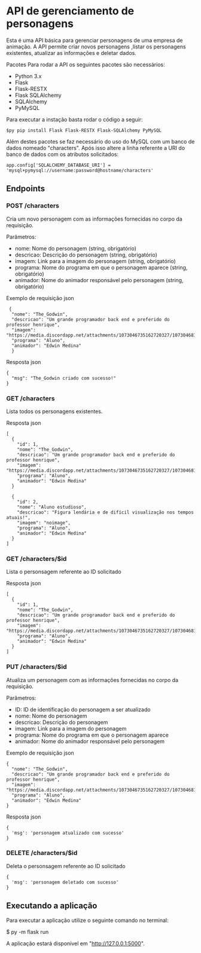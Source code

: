 # API de gerenciamento de personagens
Esta é uma API básica para gerenciar personagens de uma empresa de animação. A API permite criar novos personagens ,listar os personagens existentes, atualizar as informações e deletar dados.

Pacotes
Para rodar a API os seguintes pacotes são necessários:

- Python 3.x
- Flask
- Flask-RESTX
- Flask SQLAlchemy
- SQLAlchemy
- PyMySQL

Para executar a instação basta rodar o código a seguir:
```
$py pip install Flask Flask-RESTX Flask-SQLAlchemy PyMySQL
```
Além destes pacotes se faz necessário do uso do MySQL com um banco de dados nomeado "characters".
Após isso altere a linha referente a URI do banco de dados com os atributos solicitados:
```
app.config['SQLALCHEMY_DATABASE_URI'] = 'mysql+pymysql://username:password@hostname/characters'
```

## Endpoints
### POST /characters
Cria um novo personagem com as informações fornecidas no corpo da requisição.

Parâmetros:
- nome: Nome do personagem (string, obrigatório)
- descricao: Descrição do personagem (string, obrigatório)
- imagem: Link para a imagem do personagem (string, obrigatório)
- programa: Nome do programa em que o personagem aparece (string, obrigatório)
- animador: Nome do animador responsável pelo personagem (string, obrigatório)

Exemplo de requisição json
```
 {
  "nome": "The_Godwin",
  "descricao": "Um grande programador back end e preferido do professor henrique",
  "imagem": "https://media.discordapp.net/attachments/1073046735162720327/1073046814003052544/ME.png",
  "programa": "Aluno",
  "animador": "Edwin Medina"
  }
```
Resposta json
```
{
  "msg": "The_Godwin criado com sucesso!"
}
```
### GET /characters
Lista todos os personagens existentes.

Resposta json
```
[
  {
    "id": 1,
    "nome": "The_Godwin",
    "descricao": "Um grande programador back end e preferido do professor henrique",
    "imagem": "https://media.discordapp.net/attachments/1073046735162720327/1073046814003052544/ME.png",
    "programa": "Aluno",
    "animador": "Edwin Medina"
  }

  {
    "id": 2,
    "nome": "Aluno estudioso",
    "descricao": "Figura lendária e de difícil visualização nos tempos atuais!",
    "imagem": "noimage",
    "programa": "Aluno",
    "animador": "Edwin Medina"
  }
]
```

### GET /characters/$id
Lista o personsagem referente ao ID solicitado

Resposta json
```
[
  {
    "id": 1,
    "nome": "The_Godwin",
    "descricao": "Um grande programador back end e preferido do professor henrique",
    "imagem": "https://media.discordapp.net/attachments/1073046735162720327/1073046814003052544/ME.png",
    "programa": "Aluno",
    "animador": "Edwin Medina"
  }
]
```

### PUT /characters/$id
Atualiza um personagem com as informações fornecidas no corpo da requisição.

Parâmetros:
- ID: ID de identificação do personagem a ser atualizado
- nome: Nome do personagem
- descricao: Descrição do personagem
- imagem: Link para a imagem do personagem
- programa: Nome do programa em que o personagem aparece
- animador: Nome do animador responsável pelo personagem

Exemplo de requisição json
```
{
  "nome": "The_Godwin",
  "descricao": "Um grande programador back end e preferido do professor henrique",
  "imagem": "https://media.discordapp.net/attachments/1073046735162720327/1073046814003052544/ME.png",
  "programa": "Aluno",
  "animador": "Edwin Medina"
}
```
Resposta json
```
{
  'msg': 'personagem atualizado com sucesso'
}
```
### DELETE /characters/$id
Deleta o personsagem referente ao ID solicitado
```
{
  'msg': 'personagem deletado com sucesso'
}
```
## Executando a aplicação
Para executar a aplicação utilize o seguinte comando no terminal:

$ py -m flask run

A aplicação estará disponível em "http://127.0.0.1:5000".
